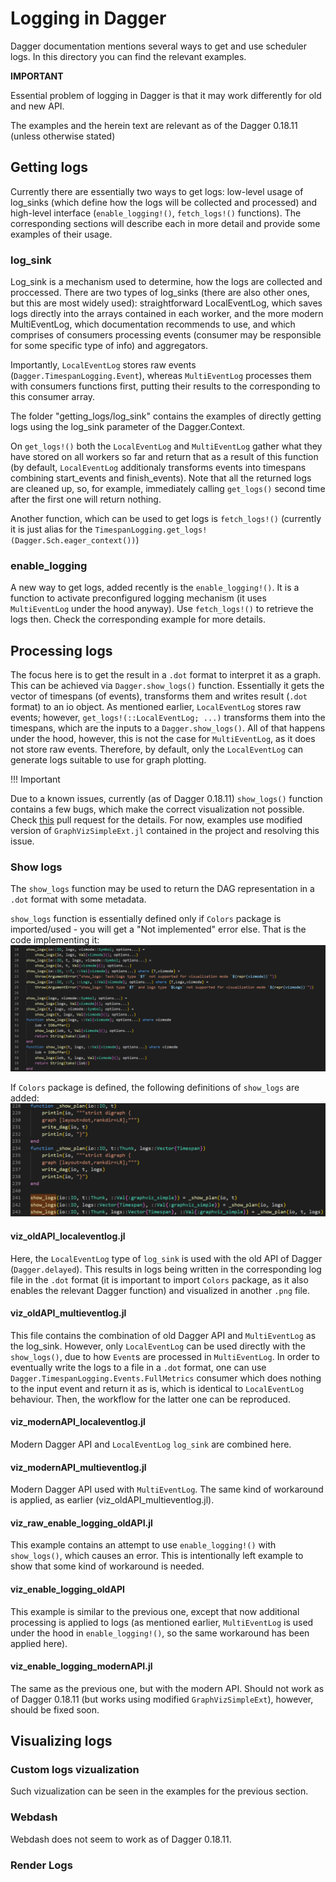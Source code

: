 # Logging in Dagger

Dagger documentation mentions several ways to get and use scheduler logs. In this directory you can find the relevant examples.

**IMPORTANT**

Essential problem of logging in Dagger is that it may work differently for old and new API.

The examples and the herein text are relevant as of the Dagger 0.18.11 (unless otherwise stated)

## Getting logs

Currently there are essentially two ways to get logs: low-level usage of log_sinks (which define how the logs will be collected and processed) and high-level interface (`enable_logging!()`, `fetch_logs!()` functions). The corresponding sections will describe each in more detail and provide some examples of their usage.

### log_sink

Log_sink is a mechanism used to determine, how the logs are collected and proccessed. There are two types of log_sinks (there are also other ones, but this are most widely used): straightforward LocalEventLog, which saves logs directly into the arrays contained in each worker, and the more modern MultiEventLog, which documentation recommends to use, and which comprises of consumers processing events (consumer may be responsible for some specific type of info) and aggregators.

Importantly, `LocalEventLog` stores raw events (`Dagger.TimespanLogging.Event`), whereas `MultiEventLog` processes them with consumers functions first, putting their results to the corresponding to this consumer array.

The folder "getting_logs/log_sink" contains the examples of directly getting logs using the log_sink parameter of the Dagger.Context. 

On `get_logs!()` both the `LocalEventLog` and `MultiEventLog` gather what they have stored on all workers so far and return that as a result of this function (by default, `LocalEventLog` additionaly transforms events into timespans combining start_events and finish_events). Note that all the returned logs are cleaned up, so, for example, immediately calling `get_logs()` second time after the first one will return nothing.

Another function, which can be used to get logs is `fetch_logs!()` (currently it is just alias for the `TimespanLogging.get_logs!(Dagger.Sch.eager_context())`)

### enable_logging

A new way to get logs, added recently is the `enable_logging!()`. It is a function to activate preconfigured logging mechanism (it uses `MultiEventLog` under the hood anyway). Use `fetch_logs!()` to retrieve the logs then. Check the corresponding example for more details.

## Processing logs

The focus here is to get the result in a `.dot` format to interpret it as a graph. This can be achieved via `Dagger.show_logs()` function. Essentially it gets the vector of timespans (of events), transforms them and writes result (`.dot` format) to an io object. As mentioned earlier, `LocalEventLog` stores raw events; however, `get_logs!(::LocalEventLog; ...)` transforms them into the timespans, which are the inputs to a `Dagger.show_logs()`. All of that happens under the hood, however, this is not the case for `MultiEventLog`, as it does not store raw events. Therefore, by default, only the `LocalEventLog` can generate logs suitable to use for graph plotting.

!!! Important 

Due to a known issues, currently (as of Dagger 0.18.11) `show_logs()` function contains a few bugs, which make the correct visualization not possible. Check [this](https://github.com/JuliaParallel/Dagger.jl/pull/531) pull request for the details. For now, examples use modified version of `GraphVizSimpleExt.jl` contained in the project and resolving this issue. 

### Show logs 

The `show_logs` function may be used to return the DAG representation in a `.dot` format with some metadata.

`show_logs` function is essentially defined only if `Colors` package is imported/used - you will get a "Not implemented" error else. That is the code implementing it:
![show_logs implementation](../../docs_images/show_logs_impl.png)

If `Colors` package is defined, the following definitions of `show_logs` are added:
![additional show logs implementation](../../docs_images/add_show_logs_impl.png)

#### viz_oldAPI_localeventlog.jl

Here, the `LocalEventLog` type of `log_sink` is used with the old API of Dagger (`Dagger.delayed`). This results in logs being written in the corresponding log file in the `.dot` format (it is important to import `Colors` package, as it also enables the relevant Dagger function) and visualized in another `.png` file.

#### viz_oldAPI_multieventlog.jl

This file contains the combination of old Dagger API and `MultiEventLog` as the log_sink. However, only `LocalEventLog` can be used directly with the `show_logs()`, due to how `Event`s are processed in `MultiEventLog`. In order to eventually write the logs to a file in a `.dot` format, one can use `Dagger.TimespanLogging.Events.FullMetrics` consumer which does nothing to the input event and return it as is, which is identical to `LocalEventLog` behaviour. Then, the workflow for the latter one can be reproduced.

#### viz_modernAPI_localeventlog.jl

Modern Dagger API and `LocalEventLog` `log_sink` are combined here. 

#### viz_modernAPI_multieventlog.jl

Modern Dagger API used with `MultiEventLog`. The same kind of workaround is applied, as earlier (viz_oldAPI_multieventlog.jl).

#### viz_raw_enable_logging_oldAPI.jl

This example contains an attempt to use `enable_logging!()` with `show_logs()`, which causes an error. This is intentionally left example to show that some kind of workaround is needed.

#### viz_enable_logging_oldAPI

This example is similar to the previous one, except that now additional processing is applied to logs (as mentioned earlier, `MultiEventLog` is used under the hood in `enable_logging!()`, so the same workaround has been applied here).

#### viz_enable_logging_modernAPI.jl

The same as the previous one, but with the modern API. Should not work as of Dagger 0.18.11 (but works using modified `GraphVizSimpleExt`), however, should be fixed soon.

## Visualizing logs

### Custom logs vizualization

Such vizualization can be seen in the examples for the previous section.

### Webdash

Webdash does not seem to work as of Dagger 0.18.11.

### Render Logs

